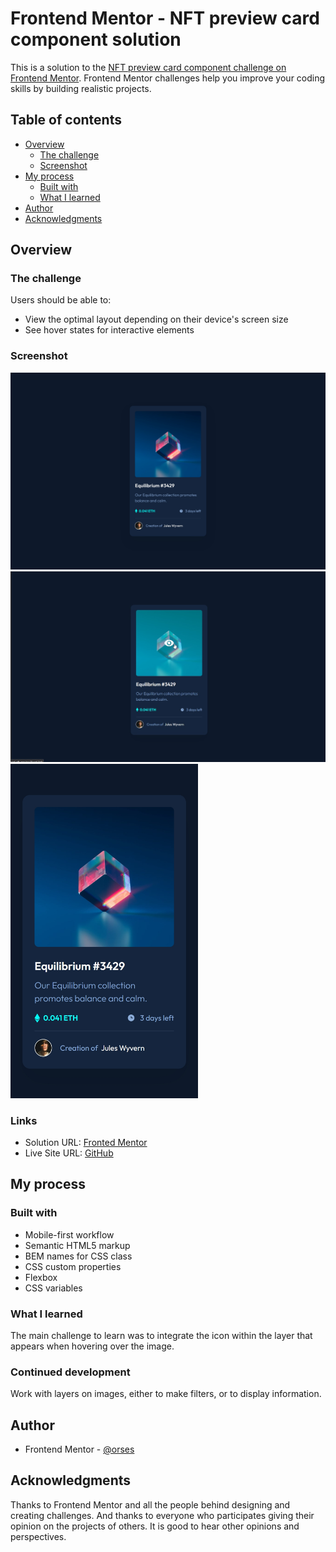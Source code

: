# Frontend Mentor - NFT preview card component solution

This is a solution to the [NFT preview card component challenge on Frontend Mentor](https://www.frontendmentor.io/challenges/nft-preview-card-component-SbdUL_w0U). Frontend Mentor challenges help you improve your coding skills by building realistic projects.

## Table of contents

- [Overview](#overview)
  - [The challenge](#the-challenge)
  - [Screenshot](#screenshot)
- [My process](#my-process)
  - [Built with](#built-with)
  - [What I learned](#what-i-learned)
- [Author](#author)
- [Acknowledgments](#acknowledgments)

## Overview

### The challenge

Users should be able to:

- View the optimal layout depending on their device's screen size
- See hover states for interactive elements

### Screenshot

<img src="./data/screenshot_desktop.jpg" width="600">
<img src="./data/screenshot_desktop_active.jpg" width="600">
<img src="./data/screenshot_mobile_375.jpg" width="300">

### Links

- Solution URL: [Fronted Mentor](https://www.frontendmentor.io/solutions/card-stats-with-bem-and-flexbox-HAznufOivO)
- Live Site URL: [GitHub](https://orses.github.io/html-css/card_ntf_preview/)

## My process

### Built with

- Mobile-first workflow
- Semantic HTML5 markup
- BEM names for CSS class
- CSS custom properties
- Flexbox
- CSS variables

### What I learned

The main challenge to learn was to integrate the icon within the layer that appears when hovering over the image.

### Continued development

Work with layers on images, either to make filters, or to display information.

## Author

- Frontend Mentor - [@orses](https://www.frontendmentor.io/profile/orses)

## Acknowledgments

Thanks to Frontend Mentor and all the people behind designing and creating challenges.
And thanks to everyone who participates giving their opinion on the projects of others. It is good to hear other opinions and perspectives.

